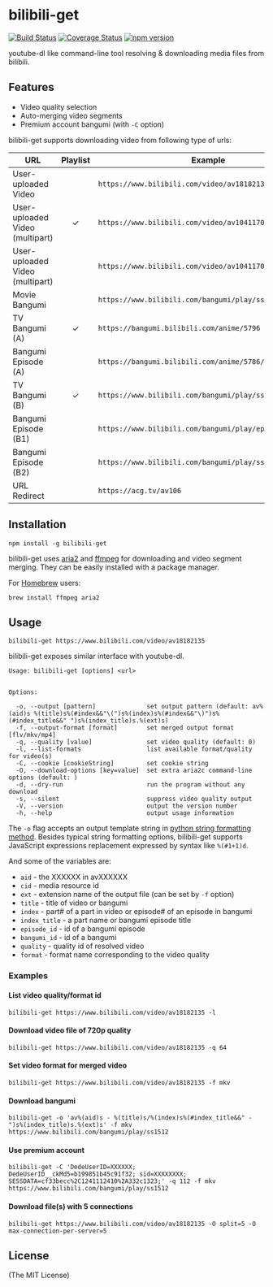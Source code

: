 # bilibili-get

[![Build Status](https://travis-ci.org/kamikat/bilibili-get.svg?branch=master)](https://travis-ci.org/kamikat/bilibili-get)
[![Coverage Status](https://coveralls.io/repos/github/kamikat/bilibili-get/badge.svg?branch=master)](https://coveralls.io/github/kamikat/bilibili-get?branch=master)
[![npm version](https://badge.fury.io/js/bilibili-get.svg)](https://badge.fury.io/js/bilibili-get)

youtube-dl like command-line tool resolving & downloading media files from bilibili.

## Features

- Video quality selection
- Auto-merging video segments
- Premium account bangumi (with `-C` option)

bilibili-get supports downloading video from following type of urls:

| URL                             | Playlist | Example                                                 |
| ------------------------------- | :------: | ------------------------------------------------------- |
| User-uploaded Video             |          | `https://www.bilibili.com/video/av18182135`             |
| User-uploaded Video (multipart) |    ✓     | `https://www.bilibili.com/video/av1041170`              |
| User-uploaded Video (multipart) |          | `https://www.bilibili.com/video/av1041170/index_5.html` |
| Movie Bangumi                   |          | `https://www.bilibili.com/bangumi/play/ss12364/`        |
| TV Bangumi (A)                  |    ✓     | `https://bangumi.bilibili.com/anime/5796`               |
| Bangumi Episode (A)             |          | `https://bangumi.bilibili.com/anime/5786/play#100367`   |
| TV Bangumi (B)                  |    ✓     | `https://www.bilibili.com/bangumi/play/ss5796`          |
| Bangumi Episode (B1)            |          | `https://www.bilibili.com/bangumi/play/ep100611`        |
| Bangumi Episode (B2)            |          | `https://www.bilibili.com/bangumi/play/ss21769#173345`  |
| URL Redirect                    |          | `https://acg.tv/av106`                                  |

## Installation

```
npm install -g bilibili-get
```

bilibili-get uses [aria2](https://aria2.github.io) and [ffmpeg](https://ffmpeg.org) for downloading and video segment merging.
They can be easily installed with a package manager.

For [Homebrew](https://brew.sh) users:

```
brew install ffmpeg aria2
```

## Usage

```
bilibili-get https://www.bilibili.com/video/av18182135
```

bilibili-get exposes similar interface with youtube-dl.

```
Usage: bilibili-get [options] <url>


Options:

  -o, --output [pattern]              set output pattern (default: av%(aid)s %(title)s%(#index&&"\(")s%(index)s%(#index&&"\)")s%(#index_title&&" ")s%(index_title)s.%(ext)s)
  -f, --output-format [format]        set merged output format [flv/mkv/mp4]
  -q, --quality [value]               set video quality (default: 0)
  -l, --list-formats                  list available format/quality for video(s)
  -C, --cookie [cookieString]         set cookie string
  -O, --download-options [key=value]  set extra aria2c command-line options (default: )
  -d, --dry-run                       run the program without any download
  -s, --silent                        suppress video quality output
  -V, --version                       output the version number
  -h, --help                          output usage information
```

The `-o` flag accepts an output template string in [python string formatting method](https://docs.python.org/2/library/stdtypes.html#string-formatting).
Besides typical string formatting options, bilibili-get supports JavaScript expressions replacement expressed by syntax like `%(#1+1)d`.

And some of the variables are:

- `aid` - the XXXXXX in avXXXXXX
- `cid` - media resource id
- `ext` - extension name of the output file (can be set by `-f` option)
- `title` - title of video or bangumi
- `index` - part# of a part in video or episode# of an episode in bangumi
- `index_title` - a part name or bangumi episode title
- `episode_id` - id of a bangumi episode
- `bangumi_id` - id of a bangumi
- `quality` - quality id of resolved video
- `format` - format name corresponding to the video quality

### Examples

#### List video quality/format id

```
bilibili-get https://www.bilibili.com/video/av18182135 -l
```

#### Download video file of 720p quality

```
bilibili-get https://www.bilibili.com/video/av18182135 -q 64
```

#### Set video format for merged video

```
bilibili-get https://www.bilibili.com/video/av18182135 -f mkv
```

#### Download bangumi

```
bilibili-get -o 'av%(aid)s - %(title)s/%(index)s%(#index_title&&" - ")s%(index_title)s.%(ext)s' -f mkv https://www.bilibili.com/bangumi/play/ss1512
```

#### Use premium account

```
bilibili-get -C 'DedeUserID=XXXXXX; DedeUserID__ckMd5=b199851b45c91f32; sid=XXXXXXXX; SESSDATA=cf33becc%2C1241112410%2A332c1323;' -q 112 -f mkv https://www.bilibili.com/bangumi/play/ss1512
```

#### Download file(s) with 5 connections

```
bilibili-get https://www.bilibili.com/video/av18182135 -O split=5 -O max-connection-per-server=5
```

## License

(The MIT License)
